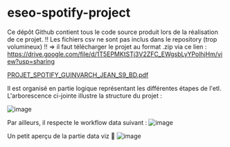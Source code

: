 # eseo-spotify-project
Ce dépôt Github contient tous le code source produit lors de la réalisation de ce projet. 
!! Les fichiers csv ne sont pas inclus dans le repository (trop volumineux) !! => il faut télécharger le projet au format .zip via ce lien : https://drive.google.com/file/d/1T5EPMKtSTj3V2ZFC_EWgsbLyYPolhjHm/view?usp=sharing

[PROJET_SPOTIFY_GUINVARCH_JEAN_S9_BD.pdf](https://github.com/user-attachments/files/18198933/PROJET_SPOTIFY_GUINVARCH_JEAN_S9_BD.pdf)


Il est organisé en partie logique représentant les différentes étapes de l'etl. L'arborescence ci-jointe illustre la structure du projet : 

![image](https://github.com/user-attachments/assets/184e4b21-8708-45f3-a23f-c8d6b3ea0d57)

Par ailleurs, il respecte le workflow data suivant : 
![image](https://github.com/user-attachments/assets/122fd91e-cdb2-4aec-99dd-8675c9d1bfec)


Un petit aperçu de la partie data viz 👀 
![image](https://github.com/user-attachments/assets/2699b6c8-0ad3-423e-a4e9-b05142f39faf)
